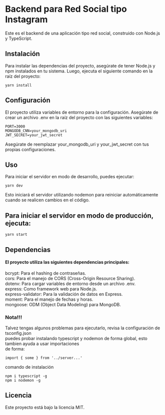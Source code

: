 # Backend para Red Social tipo Instagram

Este es el backend de una aplicación tipo red social, construido con Node.js y TypeScript.

## Instalación

Para instalar las dependencias del proyecto, asegúrate de tener Node.js y npm instalados en tu sistema. Luego, ejecuta el siguiente comando en la raíz del proyecto:

```
yarn install
```
## Configuración
El proyecto utiliza variables de entorno para la configuración. Asegúrate de crear un archivo .env en la raíz del proyecto con las siguientes variables:

```
PORT=3000
MONGODB_CNN=your_mongodb_uri
JWT_SECRET=your_jwt_secret
```
Asegúrate de reemplazar your_mongodb_uri y your_jwt_secret con tus propias configuraciones.

## Uso
Para iniciar el servidor en modo de desarrollo, puedes ejecutar:

```
yarn dev
```

Esto iniciará el servidor utilizando nodemon para reiniciar automáticamente cuando se realicen cambios en el código.

## Para iniciar el servidor en modo de producción, ejecuta:

```
yarn start
```

## Dependencias
#### El proyecto utiliza las siguientes dependencias principales:

bcrypt: Para el hashing de contraseñas.  
cors: Para el manejo de CORS (Cross-Origin Resource Sharing).  
dotenv: Para cargar variables de entorno desde un archivo .env.  
express: Como framework web para Node.js.  
express-validator: Para la validación de datos en Express.  
moment: Para el manejo de fechas y horas.  
mongoose: ODM (Object Data Modeling) para MongoDB.  

### Nota!!!
Talvez tengas algunos problemas para ejecutarlo, revisa la configuración de tsconfig.json  
puedes probar instalando typescript y nodemon de forma global, esto tambien ayuda a usar importaciones  
de forma:  
```
import { some } from '../server...'
```
comando de instalación  
```
npm i typescript -g
npm i nodemon -g
```

## Licencia
Este proyecto está bajo la licencia MIT.
